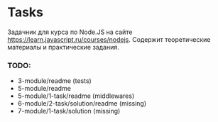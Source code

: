 # Tasks

Задачник для курса по Node.JS на сайте https://learn.javascript.ru/courses/nodejs.
Содержит теоретические материалы и практические задания.

### TODO:
- 3-module/readme (tests)
- 5-module/readme
- 5-module/1-task/readme (middlewares)
- 6-module/2-task/solution/readme (missing)
- 7-module/1-task/solution (missing)
